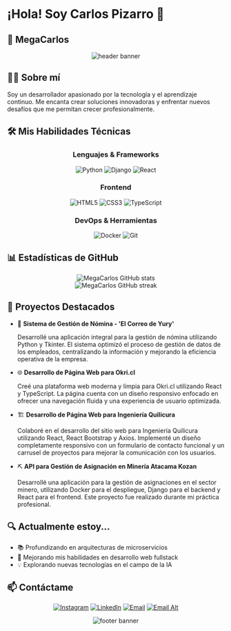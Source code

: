 # ¡Hola! Soy Carlos Pizarro 👋

## 🚀 MegaCarlos

<div align="center">
  <img src="https://capsule-render.vercel.app/api?type=waving&color=gradient&height=200&section=header&text=Bienvenido%20a%20mi%20Perfil&fontSize=40&fontAlignY=35&animation=fadeIn&fontColor=white" alt="header banner" />
</div>

## 👨‍💻 Sobre mí

Soy un desarrollador apasionado por la tecnología y el aprendizaje continuo. Me encanta crear soluciones innovadoras y enfrentar nuevos desafíos que me permitan crecer profesionalmente.

## 🛠️ Mis Habilidades Técnicas

<div align="center">

### Lenguajes & Frameworks
  
![Python](https://img.shields.io/badge/-Python-3776AB?style=for-the-badge&logo=python&logoColor=white) ![Django](https://img.shields.io/badge/-Django-092E20?style=for-the-badge&logo=django&logoColor=white) ![React](https://img.shields.io/badge/-React-61DAFB?style=for-the-badge&logo=react&logoColor=black)

### Frontend

![HTML5](https://img.shields.io/badge/-HTML5-E34F26?style=for-the-badge&logo=html5&logoColor=white) ![CSS3](https://img.shields.io/badge/-CSS3-1572B6?style=for-the-badge&logo=css3&logoColor=white) ![TypeScript](https://img.shields.io/badge/-TypeScript-3178C6?style=for-the-badge&logo=typescript&logoColor=white)

### DevOps & Herramientas

![Docker](https://img.shields.io/badge/-Docker-2496ED?style=for-the-badge&logo=docker&logoColor=white) ![Git](https://img.shields.io/badge/-Git-F05032?style=for-the-badge&logo=git&logoColor=white)

</div>

## 📊 Estadísticas de GitHub

<div align="center">
  <img src="https://github-readme-stats.vercel.app/api?username=MegaCarlos&show_icons=true&theme=radical" alt="MegaCarlos GitHub stats" />
  <br />
  <img src="https://github-readme-streak-stats.herokuapp.com/?user=MegaCarlos&theme=radical" alt="MegaCarlos GitHub streak" />
</div>

## 🌟 Proyectos Destacados

- 💼 **Sistema de Gestión de Nómina - 'El Correo de Yury'**
  
  Desarrollé una aplicación integral para la gestión de nómina utilizando Python y Tkinter. El sistema optimizó el proceso de gestión de datos de los empleados, centralizando la información y mejorando la eficiencia operativa de la empresa.

- 🌐 **Desarrollo de Página Web para Okri.cl**
  
  Creé una plataforma web moderna y limpia para Okri.cl utilizando React y TypeScript. La página cuenta con un diseño responsivo enfocado en ofrecer una navegación fluida y una experiencia de usuario optimizada.

- 🏗️ **Desarrollo de Página Web para Ingeniería Quilicura**
  
  Colaboré en el desarrollo del sitio web para Ingeniería Quilicura utilizando React, React Bootstrap y Axios. Implementé un diseño completamente responsivo con un formulario de contacto funcional y un carrusel de proyectos para mejorar la comunicación con los usuarios.

- ⛏️ **API para Gestión de Asignación en Minería Atacama Kozan**
  
  Desarrollé una aplicación para la gestión de asignaciones en el sector minero, utilizando Docker para el despliegue, Django para el backend y React para el frontend. Este proyecto fue realizado durante mi práctica profesional.

## 🔍 Actualmente estoy...

- 📚 Profundizando en arquitecturas de microservicios
- 🌱 Mejorando mis habilidades en desarrollo web fullstack
- 💡 Explorando nuevas tecnologías en el campo de la IA

## 📫 Contáctame

<div align="center">

[![Instagram](https://img.shields.io/badge/Instagram-%23E4405F.svg?style=for-the-badge&logo=Instagram&logoColor=white)](https://www.instagram.com/megacarlos9/)
[![LinkedIn](https://img.shields.io/badge/LinkedIn-%230077B5.svg?style=for-the-badge&logo=linkedin&logoColor=white)](https://www.linkedin.com/in/carlos-pizarro-30174930a/)
[![Email](https://img.shields.io/badge/Gmail-D14836?style=for-the-badge&logo=gmail&logoColor=white)](mailto:carlitoalfonsopizarromorales@gmail.com)
[![Email Alt](https://img.shields.io/badge/Gmail-D14836?style=for-the-badge&logo=gmail&logoColor=white)](mailto:carlos.pizarro902@gmail.com)

</div>

<div align="center">
  <img src="https://capsule-render.vercel.app/api?type=waving&color=gradient&height=100&section=footer" alt="footer banner" />
</div>
